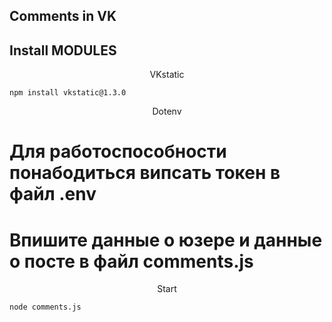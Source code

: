 ## Comments in VK

## Install MODULES

<p align="center">VKstatic</p>

```shell
npm install vkstatic@1.3.0
```

<p align="center"> Dotenv </p>

# Для работоспособности понабодиться випсать токен в файл .env
# Впишите данные о юзере и данные о посте в файл comments.js

<p align="center"> Start </p>

```shell
node comments.js
```
